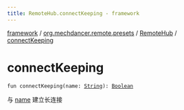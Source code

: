 ```yaml
---
title: RemoteHub.connectKeeping - framework
---
```


[framework](../../index.html) / [org.mechdancer.remote.presets](../index.html) / [RemoteHub](index.html) / [connectKeeping](./connect-keeping.html)

# connectKeeping

`fun connectKeeping(name: `[`String`](https://kotlinlang.org/api/latest/jvm/stdlib/kotlin/-string/index.html)`): `[`Boolean`](https://kotlinlang.org/api/latest/jvm/stdlib/kotlin/-boolean/index.html)

与 [name](connect-keeping.html#org.mechdancer.remote.presets.RemoteHub$connectKeeping(kotlin.String)/name) 建立长连接

